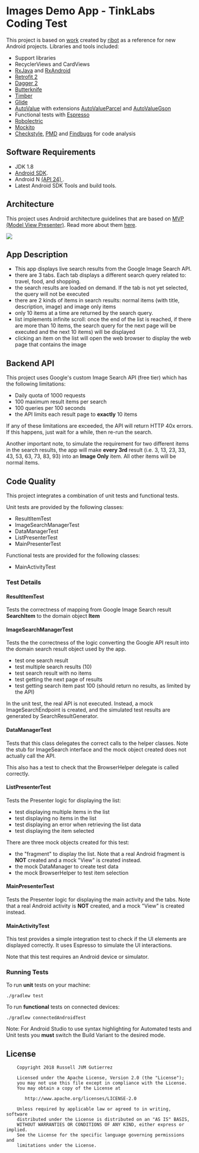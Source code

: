 # Images Demo App - TinkLabs Coding Test

This project is based on [work](https://github.com/ribot/android-boilerplate) created by [ribot](http://ribot.co.uk) as a reference for new Android projects.
Libraries and tools included:

- Support libraries
- RecyclerViews and CardViews 
- [RxJava](https://github.com/ReactiveX/RxJava) and [RxAndroid](https://github.com/ReactiveX/RxAndroid) 
- [Retrofit 2](http://square.github.io/retrofit/)
- [Dagger 2](http://google.github.io/dagger/)
- [Butterknife](https://github.com/JakeWharton/butterknife)
- [Timber](https://github.com/JakeWharton/timber)
- [Glide](https://github.com/bumptech/glide)
- [AutoValue](https://github.com/google/auto/tree/master/value) with extensions [AutoValueParcel](https://github.com/rharter/auto-value-parcel) and [AutoValueGson](https://github.com/rharter/auto-value-gson)
- Functional tests with [Espresso](https://google.github.io/android-testing-support-library/docs/espresso/index.html)
- [Robolectric](http://robolectric.org/)
- [Mockito](http://mockito.org/)
- [Checkstyle](http://checkstyle.sourceforge.net/), [PMD](https://pmd.github.io/) and [Findbugs](http://findbugs.sourceforge.net/) for code analysis

## Software Requirements

- JDK 1.8
- [Android SDK](http://developer.android.com/sdk/index.html).
- Android N [(API 24) ](http://developer.android.com/tools/revisions/platforms.html).
- Latest Android SDK Tools and build tools.


## Architecture

This project uses Android architecture guidelines that are based on [MVP (Model View Presenter)](https://en.wikipedia.org/wiki/Model%E2%80%93view%E2%80%93presenter). Read more about them [here](https://github.com/ribot/android-guidelines/blob/master/architecture_guidelines/android_architecture.md). 

![](https://github.com/ribot/android-guidelines/raw/master/architecture_guidelines/architecture_diagram.png)

## App Description

- This app displays live search results from the Google Image Search API.
- there are 3 tabs. Each tab displays a different search query related to: travel, food, and shopping.
- the search results are loaded on demand. If the tab is not yet selected, the query will not be executed
- there are 2 kinds of items in search results: normal items (with title, description, image) and image only items
- only 10 items at a time are returned by the search query.
- list implements infinite scroll: once the end of the list is reached, if there are more than 10 items, the search query for the next page will be executed and the next 10 items) will be displayed
- clicking an item on the list will open the web browser to display the web page that contains the image

## Backend API

This project uses Google's custom Image Search API (free tier) which has the following limitations:
- Daily quota of 1000 requests
- 100 maximum result items per search
- 100 queries per 100 seconds
- the API limits each result page to **exactly** 10 items
 
If any of these limitations are exceeded, the API will return HTTP 40x errors. If this happens, just wait for a while, then re-run the search.

Another important note, to simulate the requirement for two different items in the search results, the app will make **every 3rd** result (i.e. 3, 13, 23, 33, 43, 53, 63, 73, 83, 93) into an **Image Only** item. All other items will be normal items.

## Code Quality

This project integrates a combination of unit tests and functional tests. 

Unit tests are provided by the following classes:

- ResultItemTest
- ImageSearchManagerTest
- DataManagerTest
- ListPresenterTest
- MainPresenterTest

Functional tests are provided for the following classes:

- MainActivityTest

### Test Details

#### ResultItemTest

Tests the correctness of mapping from Google Image Search result **SearchItem** to the domain object **Item** 

#### ImageSearchManagerTest

Tests the the correctness of the logic converting the Google API result into the domain search result object used by the app.

- test one search result
- test multiple search results (10)
- test search result with no items
- test getting the next page of results
- test getting search item past 100 (should return no results, as limited by the API)

In the unit test, the real API is not executed. Instead, a mock ImageSearchEndpoint is created, and the simulated test results are generated by SearchResultGenerator.

#### DataManagerTest

Tests that this class delegates the correct calls to the helper classes. Note the stub for ImageSearch interface and the mock object created does not actually call the API.

This also has a test to check that the BrowserHelper delegate is called correctly.

#### ListPresenterTest

Tests the Presenter logic for displaying the list:

- test displaying multiple items in the list
- test displaying no items in the list
- test displaying an error when retrieving the list data
- test displaying the item selected

There are three mock objects created for this test:

- the "fragment" to display the list. Note that a real Android fragment is **NOT** created and a mock "View" is created instead.
- the mock DataManager to create test data
- the mock BrowserHelper to test item selection

#### MainPresenterTest

Tests the Presenter logic for displaying the main activity and the tabs. Note that a real Android activity is **NOT** created, and a mock "View" is created instead.

#### MainActivityTest

This test provides a simple integration test to check if the UI elements are displayed correctly. It uses Espresso to simulate the UI interactions.

Note that this test requires an Android device or simulator.

### Running Tests

To run **unit** tests on your machine:

``` 
./gradlew test
``` 

To run **functional** tests on connected devices:

``` 
./gradlew connectedAndroidTest
``` 

Note: For Android Studio to use syntax highlighting for Automated tests and Unit tests you **must** switch the Build Variant to the desired mode.

## License

```
    Copyright 2018 Russell JVM Gutierrez

    Licensed under the Apache License, Version 2.0 (the "License");
    you may not use this file except in compliance with the License.
    You may obtain a copy of the License at

       http://www.apache.org/licenses/LICENSE-2.0

    Unless required by applicable law or agreed to in writing, software
    distributed under the License is distributed on an "AS IS" BASIS,
    WITHOUT WARRANTIES OR CONDITIONS OF ANY KIND, either express or implied.
    See the License for the specific language governing permissions and
    limitations under the License.
```

